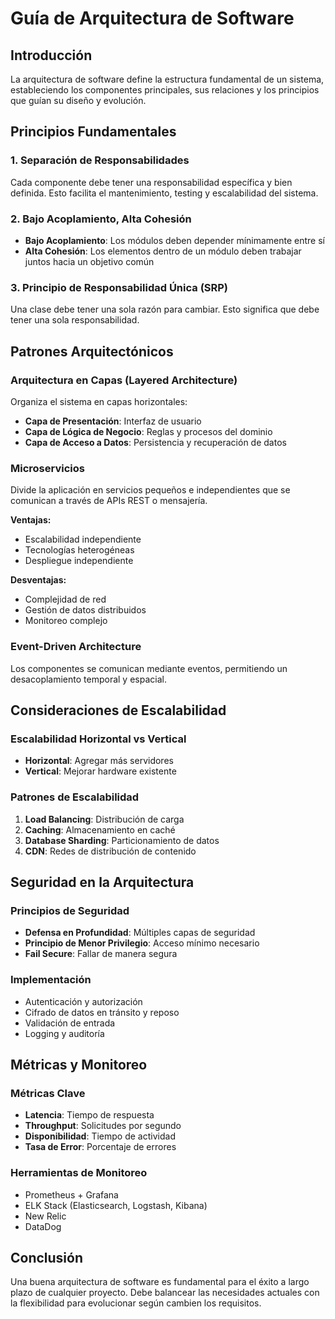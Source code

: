 # Guía de Arquitectura de Software

## Introducción

La arquitectura de software define la estructura fundamental de un sistema, estableciendo los componentes principales, sus relaciones y los principios que guían su diseño y evolución.

## Principios Fundamentales

### 1. Separación de Responsabilidades
Cada componente debe tener una responsabilidad específica y bien definida. Esto facilita el mantenimiento, testing y escalabilidad del sistema.

### 2. Bajo Acoplamiento, Alta Cohesión
- **Bajo Acoplamiento**: Los módulos deben depender mínimamente entre sí
- **Alta Cohesión**: Los elementos dentro de un módulo deben trabajar juntos hacia un objetivo común

### 3. Principio de Responsabilidad Única (SRP)
Una clase debe tener una sola razón para cambiar. Esto significa que debe tener una sola responsabilidad.

## Patrones Arquitectónicos

### Arquitectura en Capas (Layered Architecture)
Organiza el sistema en capas horizontales:
- **Capa de Presentación**: Interfaz de usuario
- **Capa de Lógica de Negocio**: Reglas y procesos del dominio
- **Capa de Acceso a Datos**: Persistencia y recuperación de datos

### Microservicios
Divide la aplicación en servicios pequeños e independientes que se comunican a través de APIs REST o mensajería.

**Ventajas:**
- Escalabilidad independiente
- Tecnologías heterogéneas
- Despliegue independiente

**Desventajas:**
- Complejidad de red
- Gestión de datos distribuidos
- Monitoreo complejo

### Event-Driven Architecture
Los componentes se comunican mediante eventos, permitiendo un desacoplamiento temporal y espacial.

## Consideraciones de Escalabilidad

### Escalabilidad Horizontal vs Vertical
- **Horizontal**: Agregar más servidores
- **Vertical**: Mejorar hardware existente

### Patrones de Escalabilidad
1. **Load Balancing**: Distribución de carga
2. **Caching**: Almacenamiento en caché
3. **Database Sharding**: Particionamiento de datos
4. **CDN**: Redes de distribución de contenido

## Seguridad en la Arquitectura

### Principios de Seguridad
- **Defensa en Profundidad**: Múltiples capas de seguridad
- **Principio de Menor Privilegio**: Acceso mínimo necesario
- **Fail Secure**: Fallar de manera segura

### Implementación
- Autenticación y autorización
- Cifrado de datos en tránsito y reposo
- Validación de entrada
- Logging y auditoría

## Métricas y Monitoreo

### Métricas Clave
- **Latencia**: Tiempo de respuesta
- **Throughput**: Solicitudes por segundo
- **Disponibilidad**: Tiempo de actividad
- **Tasa de Error**: Porcentaje de errores

### Herramientas de Monitoreo
- Prometheus + Grafana
- ELK Stack (Elasticsearch, Logstash, Kibana)
- New Relic
- DataDog

## Conclusión

Una buena arquitectura de software es fundamental para el éxito a largo plazo de cualquier proyecto. Debe balancear las necesidades actuales con la flexibilidad para evolucionar según cambien los requisitos.